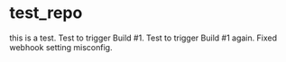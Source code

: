 # test_repo

this is a test. 
Test to trigger Build #1. 
Test to trigger Build #1 again. Fixed webhook setting misconfig.
